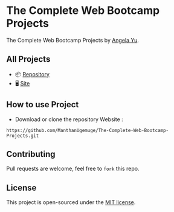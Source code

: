 # The Complete Web Bootcamp Projects

The Complete Web Bootcamp Projects by [Angela Yu](https://www.udemy.com/course/the-complete-web-development-bootcamp/). 

## All Projects

- 📦 [Repository](https://github.com/lucasbivar/the-complete-web-bootcamp-projects/tree/main/1.my-cv)
- 🖥 [Site](https://manthanugemuge.github.io/The-Complete-Web-Bootcamp-Projects/01.%20my-cv)

## How to use Project

- Download or clone the repository Website : 
```
https://github.com/ManthanUgemuge/The-Complete-Web-Bootcamp-Projects.git
```

## Contributing
Pull requests are welcome, feel free to ```fork``` this repo.

## License
This project is open-sourced under the [MIT license]().

